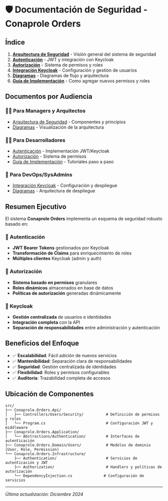 # 🛡️ Documentación de Seguridad - Conaprole Orders

## Índice

1. [**Arquitectura de Seguridad**](./architecture.md) - Visión general del sistema de seguridad
2. [**Autenticación**](./authentication.md) - JWT y integración con Keycloak
3. [**Autorización**](./authorization.md) - Sistema de permisos y roles
4. [**Integración Keycloak**](./keycloak-integration.md) - Configuración y gestión de usuarios
5. [**Diagramas**](./diagrams.md) - Diagramas de flujo y arquitectura
6. [**Guía de Implementación**](./implementation-guide.md) - Como agregar nuevos permisos y roles

## Documentos por Audiencia

### 👨‍💼 **Para Managers y Arquitectos**
- [Arquitectura de Seguridad](./architecture.md) - Componentes y principios
- [Diagramas](./diagrams.md) - Visualización de la arquitectura

### 👨‍💻 **Para Desarrolladores**  
- [Autenticación](./authentication.md) - Implementación JWT/Keycloak
- [Autorización](./authorization.md) - Sistema de permisos
- [Guía de Implementación](./implementation-guide.md) - Tutoriales paso a paso

### 🔧 **Para DevOps/SysAdmins**
- [Integración Keycloak](./keycloak-integration.md) - Configuración y despliegue
- [Diagramas](./diagrams.md) - Arquitectura de despliegue

## Resumen Ejecutivo

El sistema **Conaprole Orders** implementa un esquema de seguridad robusto basado en:

### 🔐 Autenticación
- **JWT Bearer Tokens** gestionados por Keycloak
- **Transformación de Claims** para enriquecimiento de roles
- **Múltiples clientes** Keycloak (admin y auth)

### 🛂 Autorización  
- **Sistema basado en permisos** granulares
- **Roles dinámicos** almacenados en base de datos
- **Políticas de autorización** generadas dinámicamente

### 🔗 Keycloak
- **Gestión centralizada** de usuarios e identidades
- **Integración completa** con la API
- **Separación de responsabilidades** entre administración y autenticación

## Beneficios del Enfoque

- ✅ **Escalabilidad**: Fácil adición de nuevos servicios
- ✅ **Mantenibilidad**: Separación clara de responsabilidades  
- ✅ **Seguridad**: Gestión centralizada de identidades
- ✅ **Flexibilidad**: Roles y permisos configurables
- ✅ **Auditoría**: Trazabilidad completa de accesos

## Ubicación de Componentes

```
src/
├── Conaprole.Orders.Api/
│   ├── Controllers/Users/Security/          # Definición de permisos y roles
│   └── Program.cs                           # Configuración JWT y middleware
├── Conaprole.Orders.Application/
│   └── Abstractions/Authentication/         # Interfaces de autenticación
├── Conaprole.Orders.Domain/Users/           # Modelos de dominio (User, Role, Permission)
└── Conaprole.Orders.Infrastructure/
    ├── Authentication/                      # Servicios de autenticación y JWT
    ├── Authorization/                       # Handlers y políticas de autorización
    └── DependencyInjection.cs              # Configuración de servicios
```

---

*Última actualización: Diciembre 2024*